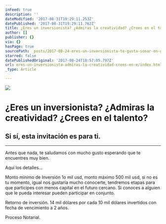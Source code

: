 ```yaml
---
inFeed: true
description: ''
dateModified: '2017-08-31T19:29:11.253Z'
datePublished: '2017-08-31T19:29:11.762Z'
title: ¿Eres un inversionista? ¿Admiras la creatividad? ¿Crees en el talento?
author: []
publisher: {}
via: {}
hasPage: true
sourcePath: _posts/2017-08-24-eres-un-inversionista-te-gusta-sonar-en-grande-crees-e.md
starred: false
datePublishedOriginal: '2017-08-24T18:57:05.797Z'
url: eres-un-inversionista-admiras-la-creatividad-crees-en-e/index.html
_type: Article

---
```

![](https://the-grid-user-content.s3-us-west-2.amazonaws.com/268e0ed4-8aef-4c09-b62a-b8e583ef0c2b.jpg)

# ¿Eres un inversionista? ¿Admiras la creatividad? ¿Crees en el talento?

## Si sí, esta invitación es para ti.

---

Antes que nada, te saludamos con mucho gusto esperando que te encuentres muy bien.

Aquí los detalles...

Monto mínimo de Inversión 1o mil usd, monto máximo 500 mil usd, si no es tu momento, igual nos gustaría mucho conocerte, tendremos etapas para que participes con menos capital en el futuro cercano. Si conoces a alguien que le pueda interesar pueden participar en conjunto.

Retorno de inversión. 14 mil dólares por cada 10 mil dólares invertidos con fecha de vencimiento a 2 años.

Proceso Notarial.